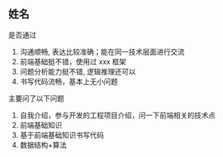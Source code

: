 ## 姓名

是否通过

1. 沟通顺畅, 表达比较准确；能在同一技术层面进行交流
2. 前端基础挺不错，使用过 xxx 框架
3. 问题分析能力挺不错, 逻辑推理还可以
4. 书写代码流畅，基本上无小问题

主要问了以下问题

1. 自我介绍，参与开发的工程项目介绍，问一下前端相关的技术点
2. 前端基础知识
3. 基于前端基础知识书写代码
4. 数据结构+算法
